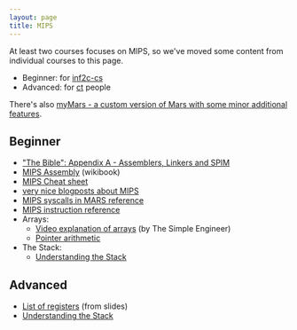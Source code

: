 ```yaml
---
layout: page
title: MIPS
---
```


At least two courses focuses on MIPS, so we've moved some content from individual courses to this page.

- Beginner: for [inf2c-cs](/inf2#inf2c-cs)
- Advanced: for [ct](/inf3#ct) people

There's also [myMars - a custom version of Mars with some minor additional features](https://github.com/qaisjp/myMARS/releases).

## Beginner

- ["The Bible": Appendix A - Assemblers, Linkers and SPIM](http://pages.cs.wisc.edu/~larus/HP_AppA.pdf)
- [MIPS Assembly](https://en.wikibooks.org/wiki/MIPS_Assembly) (wikibook)
- [MIPS Cheat sheet](https://inst.eecs.berkeley.edu/~cs61c/resources/MIPS_Green_Sheet.pdf)
- [very nice blogposts about MIPS](http://davidlovesprogramming.blogspot.co.uk/search/label/Mips)
- [MIPS syscalls in MARS reference](http://courses.missouristate.edu/kenvollmar/mars/help/syscallhelp.html)
- [MIPS instruction reference](http://www.mrc.uidaho.edu/mrc/people/jff/digital/MIPSir.html)
- Arrays:
  - [Video explanation of arrays](https://www.youtube.com/watch?v=ls4QpZD2Cow) (by The Simple Engineer)
  - [Pointer arithmetic](https://courses.washington.edu/css342/zander/css332/pointerarith.html)
- The Stack:
  - [Understanding the Stack]


## Advanced

- [List of registers](https://www.inf.ed.ac.uk/teaching/courses/ct/18-19/slides/10-mips-assembly.pdf#page=7) (from slides)
- [Understanding the Stack]

[Understanding the Stack]: https://web.archive.org/web/20171217113151/http://www.cs.umd.edu/class/sum2003/cmsc311/Notes/Mips/stack.html
